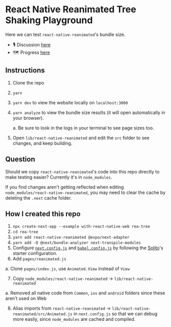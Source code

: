 # React Native Reanimated Tree Shaking Playground

Here we can test `react-native-reanimated`'s bundle size.

- 🎙 Discussion [here](https://github.com/software-mansion/react-native-reanimated/discussions/2843)
- 🗺 Progress [here](https://github.com/nandorojo/reanimated-tree-shaking/issues/1)

## Instructions

1. Clone the repo
2. `yarn`
3. `yarn dev` to view the website locally on `localhost:3000`
4. `yarn analyze` to view the bundle size results (it will open automatically in
   your browser).

   a. Be sure to look in the logs in your terminal to see page sizes too.

5. Open `lib/react-native-reanimated` and edit the `src` folder to see changes, and keep building.

## Question

Should we copy `react-native-reanimated`'s code into this repo directly to make
testing easier? Currently it's in `node_modules`.

If you find changes aren't getting reflected when editing
`node_modules/react-native-reanimated`, you may need to clear the cache by
deleting the `.next` cache folder.

## How I created this repo

1. `npx create-next-app --example with-react-native-web rea-tree`
2. `cd rea-tree`
3. `yarn add react-native-reanimated @expo/next-adapter`
4. `yarn add -D @next/bundle-analyzer next-transpile-modules`
5. Configure [`next.config.js`](/next.config.js) and
   [`babel.config.js`](/babel.config.js) by following the [Solito](https://solito.dev/starter)'s starter
   configuration.
6. Add `pages/reanimated.js`

a. Clone `pages/index.js`, use `Animated.View` instead of `View`

7. Copy `node_modules/react-native-reanimated` -> `lib/react-native-reanimated`

a. Removed all native code from `Common`, `ios` and `android` folders since these aren't used on Web

8. Alias imports from `react-native-reanimated` -> `lib/react-native-reanimated/src/Animated.js` in `next.config.js` so that we can debug more easily, since `node_modules` are cached and compiled.
